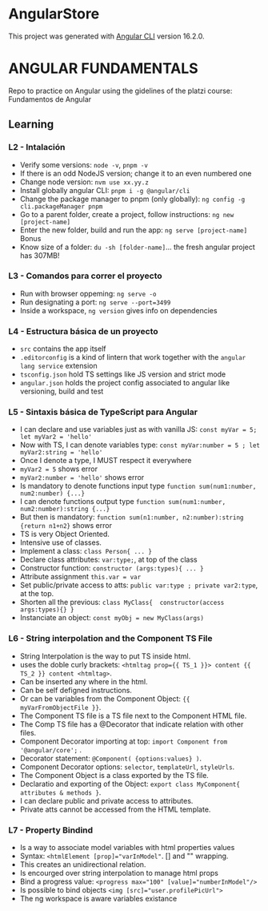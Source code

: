 # AngularStore

This project was generated with [Angular CLI](https://github.com/angular/angular-cli) version 16.2.0.

# ANGULAR FUNDAMENTALS

Repo to practice on Angular using the gidelines of the platzi course: Fundamentos de Angular

## Learning

### L2 - Intalación

- Verify some versions: `node -v`, `pnpm -v`
- If there is an odd NodeJS version; change it to an even numbered one
- Change node version: `nvm use xx.yy.z`
- Install globally angular CLI: `pnpm i -g @angular/cli`
- Change the package manager to pnpm (only globally): `ng config -g cli.packageManager pnpm`
- Go to a parent folder, create a project, follow instructions: `ng new [project-name]`
- Enter the new folder, build and run the app: `ng serve [project-name]`
Bonus
- Know size of a folder: `du -sh [folder-name]`... the fresh angular project has 307MB!

### L3 - Comandos para correr el proyecto

- Run with browser oppeming: `ng serve -o`
- Run designating a port: `ng serve --port=3499`
- Inside a workspace, `ng version` gives info on dependencies

### L4 - Estructura básica de un proyecto

- `src` contains the app itself
- `.editorconfig` is a kind of lintern that work together with the `angular lang service` extension
- `tsconfig.json` hold TS settings like JS version and strict mode
- `angular.json` holds the project config associated to angular like versioning, build and test

### L5 - Sintaxis básica de TypeScript para Angular

- I can declare and use variables just as with vanilla JS: `const myVar = 5;  let myVar2 = 'hello'`
- Now with TS, I can denote variables type: `const myVar:number = 5 ; let myVar2:string = 'hello'`
- Once I denote a type, I MUST respect it everywhere
- `myVar2 = 5` shows error
- `myVar2:number = 'hello'` shows error
- Is mandatory to denote functions input type `function sum(num1:number, num2:number) {...}`
- I can denote functions output type `function sum(num1:number, num2:number):string {...}`
- But then is mandatory: `function sum(n1:number, n2:number):string {return n1+n2}` shows error
- TS is very Object Oriented.
- Intensive use of classes.
- Implement a class: `class Person{ ... }`
- Declare class attributes: `var:type;`, at top of the class
- Constructor function: `constructor (args:types){ ... }`
- Attribute assignment `this.var = var`
- Set public/private access to atts: `public var:type ; private var2:type`, at the top.
- Shorten all the previous: `class MyClass{  constructor(access args:types){} }`
- Instanciate an object: `const myObj = new MyClass(args)`

### L6 - String interpolation and the Component TS File

- String Interpolation is the way to put TS inside html.
- uses the doble curly brackets: `<htmltag prop={{ TS_1 }}> content {{ TS_2 }} content <htmltag>`.
- Can be inserted any where in the html.
- Can be self defigned instructions.
- Or can be variables from the Component Object: `{{ myVarFromObjectFile }}`.
- The Component TS file is a TS file next to the Component HTML file.
- The Comp TS file has a @Decorator that indicate relation with other files.
- Component Decorator importing at top: `import Component from '@angular/core';`  .
- Decorator statement: `@Component( {options:values} )`.
- Component Decorator options: `selector`, `templateUrl`, `styleUrls`.
- The Component Object is a class exported by the TS file.
- Declaratio and exporting of the Object: `export class MyComponent{ attributes & methods }`.
- I can declare public and private access to attributes.
- Private atts cannot be accessed from the HTML template.

### L7 - Property Bindind

- Is a way to associate model variables with html properties values
- Syntax: `<htmlElement [prop]="varInModel"`. [] and "" wrapping. 
- This creates an unidirectional relation.
- Is encourged over string interpolation to manage html props
- Bind a progress value: `<progress max="100" [value]="numberInModel"/>`
- Is possible to bind objects `<img [src]="user.profilePicUrl">`
- The ng workspace is aware variables existance

